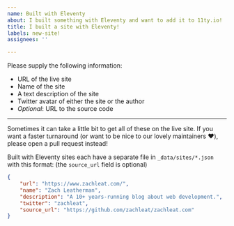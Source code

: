 ```yaml
---
name: Built with Eleventy
about: I built something with Eleventy and want to add it to 11ty.io!
title: I built a site with Eleventy!
labels: new-site!
assignees: ''

---
```


Please supply the following information:

* URL of the live site
* Name of the site
* A text description of the site
* Twitter avatar of either the site or the author
* _Optional_: URL to the source code

---

Sometimes it can take a little bit to get all of these on the live site. If you want a faster turnaround (or want to be nice to our lovely maintainers ❤️), please open a pull request instead!

Built with Eleventy sites each have a separate file in `_data/sites/*.json` with this format: (the `source_url` field is optional)

```json
{
	"url": "https://www.zachleat.com/",
	"name": "Zach Leatherman",
	"description": "A 10+ years-running blog about web development.",
	"twitter": "zachleat",
	"source_url": "https://github.com/zachleat/zachleat.com"
}
```
